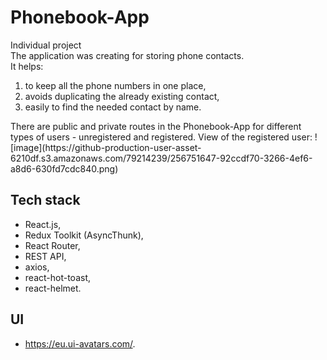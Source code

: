 <!-- ## MockApi
https://mockapi.io/
## Redux async
- lesson: https://www.youtube.com/watch?v=xJ2cgRkR8D0&t=2745s

- lesson: https://www.youtube.com/watch?v=xJ2cgRkR8D0&t=5808s -->

# Phonebook-App

Individual project</br> The application was creating for storing phone
contacts. </br> It helps:

<ol>
<li> to keep all the phone numbers in one place,</li>
<li> avoids duplicating the already existing contact,</li>
<li> easily to find the needed contact by name.</li>
</ol>
There are public and private routes in the Phonebook-App for different types of users - unregistered and registered.
View of the registered user:
![image](https://github-production-user-asset-6210df.s3.amazonaws.com/79214239/256751647-92ccdf70-3266-4ef6-a8d6-630fd7cdc840.png)


## Tech stack

- React.js,
- Redux Toolkit (AsyncThunk),
- React Router,
- REST API,
- axios,
- react-hot-toast,
- react-helmet.

## UI

- https://eu.ui-avatars.com/.
